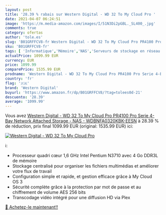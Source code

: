 ```yaml
---
layout: post
title: '28.39 % rabais sur Western Digital - WD 32 To My Cloud Pro '
date: 2021-04-07 06:24:51
image: 'https://m.media-amazon.com/images/I/51N3Di2pGBL._SL400_.jpg'
comments: true
category: ofertas
author: 'tole.es'
slug: 'B01GRFFCV8-fr Western Digital - WD 32 To My Cloud Pro PR4100 Pro Serie...'
sku: 'B01GRFFCV8-fr'
tags: [ 'Informatique','Mémoire','NAS','Serveurs de stockage en réseau (NAS)','western digital', ]
actualPrice: 1099.99 EUR
currency: EUR
price: 1099.99
comparePrice: 1535.99 EUR
prodname: 'Western Digital - WD 32 To My Cloud Pro PR4100 Pro Serie 4-Bay Network Attached Storage - NAS - WDBNFA0320KBK-EESN'
country: 'fr'
flag: '🇫🇷'
brand: 'Western Digital'
buyurl: 'https://www.amazon.fr/dp/B01GRFFCV8/?tag=tolees0d-21'
descuento: '28.39'
average: '1099.99'
---
```


Vous avez [Western Digital - WD 32 To My Cloud Pro PR4100 Pro Serie 4-Bay Network Attached Storage - NAS - WDBNFA0320KBK-EESN](https://www.amazon.fr/dp/B01GRFFCV8/?tag=tolees0d-21)  à  28.39 % de réduction, prix final  1099.99 EUR (original: 1535.99 EUR) ici:

[![Western Digital - WD 32 To My Cloud Pro ](https://m.media-amazon.com/images/I/51N3Di2pGBL._SL400_.jpg)](https://www.amazon.fr/dp/B01GRFFCV8/?tag=tolees0d-21)

ℹ️:

- Processeur quadri cœur 1,6 GHz Intel Pentium N3710 avec 4 Go DDR3L de mémoire
- Stockage centralisé pour organiser les fichiers multimédias et améliorer votre flux de travail
- Configuration simple et rapide, et gestion efficace grâce à My Cloud OS 3
- Sécurité complète grâce à la protection par mot de passe et au chiffrement de volume AES 256 bits
- Transcodage vidéo intégré pour une diffusion HD via Plex

[🛒 Achetez-le maintenant!!](https://www.amazon.fr/dp/B01GRFFCV8/?tag=tolees0d-21)
